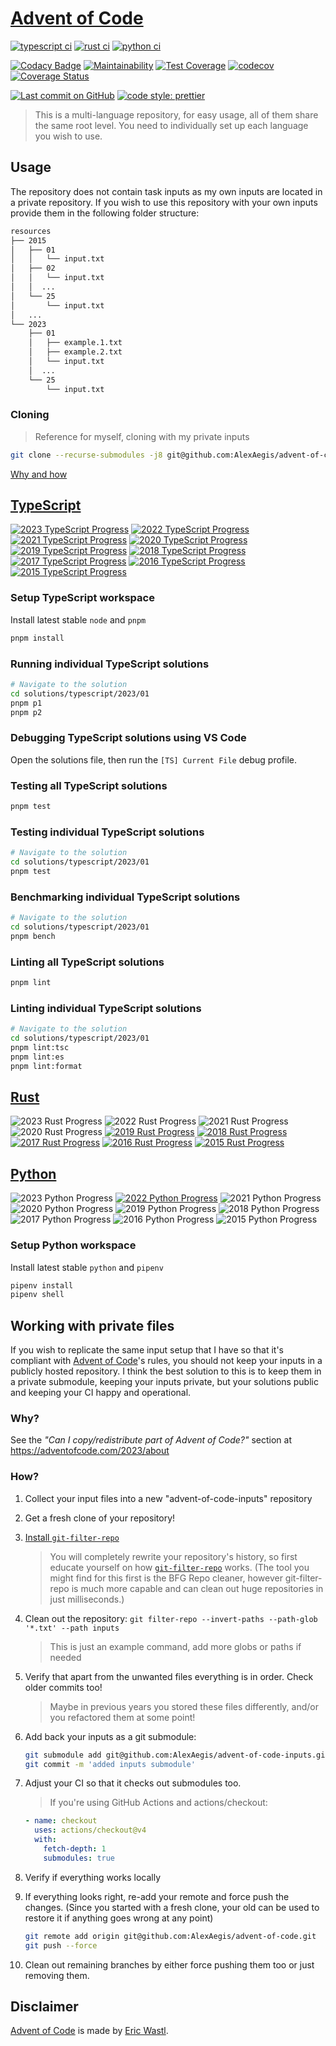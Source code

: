 # [Advent of Code](https://adventofcode.com/)

[![typescript ci](https://github.com/AlexAegis/advent-of-code/actions/workflows/cicd.yml/badge.svg)](https://github.com/AlexAegis/advent-of-code/actions/workflows/cicd.yml)
[![rust ci](https://github.com/AlexAegis/advent-of-code/actions/workflows/rust.yml/badge.svg)](https://github.com/AlexAegis/advent-of-code/actions/workflows/rust.yml)
[![python ci](https://github.com/AlexAegis/advent-of-code/actions/workflows/python.yml/badge.svg)](https://github.com/AlexAegis/advent-of-code/actions/workflows/python.yml)

[![Codacy Badge](https://app.codacy.com/project/badge/Grade/b135807698614bf19dab83afeac9bd15)](https://www.codacy.com/gh/AlexAegis/advent-of-code/dashboard?utm_source=github.com&utm_medium=referral&utm_content=AlexAegis/advent-of-code&utm_campaign=Badge_Grade)
[![Maintainability](https://api.codeclimate.com/v1/badges/5df3d3d67dfe389dc929/maintainability)](https://codeclimate.com/github/AlexAegis/advent-of-code/maintainability)
[![Test Coverage](https://api.codeclimate.com/v1/badges/5df3d3d67dfe389dc929/test_coverage)](https://codeclimate.com/github/AlexAegis/advent-of-code/test_coverage)
[![codecov](https://img.shields.io/codecov/c/github/AlexAegis/advent-of-code.svg?label=node%20coverage)](https://codecov.io/gh/AlexAegis/advent-of-code)
[![Coverage Status](https://img.shields.io/coveralls/github/AlexAegis/advent-of-code.svg?label=rust%20coverage)](https://coveralls.io/github/AlexAegis/advent-of-code?branch=master)

[![Last commit on GitHub](https://img.shields.io/github/last-commit/AlexAegis/advent-of-code.svg)](https://github.com/AlexAegis/advent-of-code)
[![code style: prettier](https://img.shields.io/badge/code_style-prettier-ff69b4.svg)](https://github.com/prettier/prettier)

> This is a multi-language repository, for easy usage, all of them share the
> same root level. You need to individually set up each language you wish to
> use.

## Usage

The repository does not contain task inputs as my own inputs are located in a
private repository. If you wish to use this repository with your own inputs
provide them in the following folder structure:

```sh
resources
├── 2015
│   ├── 01
│   │   └── input.txt
│   ├── 02
│   │   └── input.txt
│   │  ...
│   └── 25
│       └── input.txt
│   ...
└── 2023
    ├── 01
    │   ├── example.1.txt
    │   ├── example.2.txt
    │   └── input.txt
    │  ...
    └── 25
        └── input.txt
```

### Cloning

> Reference for myself, cloning with my private inputs

```sh
git clone --recurse-submodules -j8 git@github.com:AlexAegis/advent-of-code.git
```

[Why and how](#working-with-private-files)

## [TypeScript](./solutions/typescript)

[![2023 TypeScript Progress](https://img.shields.io/endpoint?url=https://raw.githubusercontent.com/AlexAegis/advent-of-code/master/.github/badges/typescript/2023.json)](/solutions/typescript/2023/)
[![2022 TypeScript Progress](https://img.shields.io/endpoint?url=https://raw.githubusercontent.com/AlexAegis/advent-of-code/master/.github/badges/typescript/2022.json)](/solutions/typescript/2022/)
[![2021 TypeScript Progress](https://img.shields.io/endpoint?url=https://raw.githubusercontent.com/AlexAegis/advent-of-code/master/.github/badges/typescript/2021.json)](/solutions/typescript/2021/)
[![2020 TypeScript Progress](https://img.shields.io/endpoint?url=https://raw.githubusercontent.com/AlexAegis/advent-of-code/master/.github/badges/typescript/2020.json)](/solutions/typescript/2020/)
[![2019 TypeScript Progress](https://img.shields.io/endpoint?url=https://raw.githubusercontent.com/AlexAegis/advent-of-code/master/.github/badges/typescript/2019.json)](/solutions/typescript/2019/)
[![2018 TypeScript Progress](https://img.shields.io/endpoint?url=https://raw.githubusercontent.com/AlexAegis/advent-of-code/master/.github/badges/typescript/2018.json)](/solutions/typescript/2018/)
[![2017 TypeScript Progress](https://img.shields.io/endpoint?url=https://raw.githubusercontent.com/AlexAegis/advent-of-code/master/.github/badges/typescript/2017.json)](/solutions/typescript/2017/)
[![2016 TypeScript Progress](https://img.shields.io/endpoint?url=https://raw.githubusercontent.com/AlexAegis/advent-of-code/master/.github/badges/typescript/2016.json)](/solutions/typescript/2016/)
[![2015 TypeScript Progress](https://img.shields.io/endpoint?url=https://raw.githubusercontent.com/AlexAegis/advent-of-code/master/.github/badges/typescript/2015.json)](/solutions/typescript/2015/)

### Setup TypeScript workspace

Install latest stable `node` and `pnpm`

```sh
pnpm install
```

### Running individual TypeScript solutions

```sh
# Navigate to the solution
cd solutions/typescript/2023/01
pnpm p1
pnpm p2
```

### Debugging TypeScript solutions using VS Code

Open the solutions file, then run the `[TS] Current File` debug profile.

### Testing all TypeScript solutions

```sh
pnpm test
```

### Testing individual TypeScript solutions

```sh
# Navigate to the solution
cd solutions/typescript/2023/01
pnpm test
```

### Benchmarking individual TypeScript solutions

```sh
# Navigate to the solution
cd solutions/typescript/2023/01
pnpm bench
```

### Linting all TypeScript solutions

```sh
pnpm lint
```

### Linting individual TypeScript solutions

```sh
# Navigate to the solution
cd solutions/typescript/2023/01
pnpm lint:tsc
pnpm lint:es
pnpm lint:format
```

## [Rust](./solutions/rust)

![2023 Rust Progress](https://img.shields.io/endpoint?url=https://raw.githubusercontent.com/AlexAegis/advent-of-code/master/.github/badges/rust/2023.json)
![2022 Rust Progress](https://img.shields.io/endpoint?url=https://raw.githubusercontent.com/AlexAegis/advent-of-code/master/.github/badges/rust/2022.json)
![2021 Rust Progress](https://img.shields.io/endpoint?url=https://raw.githubusercontent.com/AlexAegis/advent-of-code/master/.github/badges/rust/2021.json)
![2020 Rust Progress](https://img.shields.io/endpoint?url=https://raw.githubusercontent.com/AlexAegis/advent-of-code/master/.github/badges/rust/2020.json)
[![2019 Rust Progress](https://img.shields.io/endpoint?url=https://raw.githubusercontent.com/AlexAegis/advent-of-code/master/.github/badges/rust/2019.json)](/solutions/rust/2019/)
[![2018 Rust Progress](https://img.shields.io/endpoint?url=https://raw.githubusercontent.com/AlexAegis/advent-of-code/master/.github/badges/rust/2018.json)](/solutions/rust/2018/)
[![2017 Rust Progress](https://img.shields.io/endpoint?url=https://raw.githubusercontent.com/AlexAegis/advent-of-code/master/.github/badges/rust/2017.json)](/solutions/rust/2017/)
[![2016 Rust Progress](https://img.shields.io/endpoint?url=https://raw.githubusercontent.com/AlexAegis/advent-of-code/master/.github/badges/rust/2016.json)](/solutions/rust/2016/)
[![2015 Rust Progress](https://img.shields.io/endpoint?url=https://raw.githubusercontent.com/AlexAegis/advent-of-code/master/.github/badges/rust/2015.json)](/solutions/rust/2015/)

## [Python](./solutions/python)

![2023 Python Progress](https://img.shields.io/endpoint?url=https://raw.githubusercontent.com/AlexAegis/advent-of-code/master/.github/badges/python/2023.json)
[![2022 Python Progress](https://img.shields.io/endpoint?url=https://raw.githubusercontent.com/AlexAegis/advent-of-code/master/.github/badges/python/2022.json)](/solutions/python/year2022/)
![2021 Python Progress](https://img.shields.io/endpoint?url=https://raw.githubusercontent.com/AlexAegis/advent-of-code/master/.github/badges/python/2021.json)
![2020 Python Progress](https://img.shields.io/endpoint?url=https://raw.githubusercontent.com/AlexAegis/advent-of-code/master/.github/badges/python/2020.json)
![2019 Python Progress](https://img.shields.io/endpoint?url=https://raw.githubusercontent.com/AlexAegis/advent-of-code/master/.github/badges/python/2019.json)
![2018 Python Progress](https://img.shields.io/endpoint?url=https://raw.githubusercontent.com/AlexAegis/advent-of-code/master/.github/badges/python/2018.json)
![2017 Python Progress](https://img.shields.io/endpoint?url=https://raw.githubusercontent.com/AlexAegis/advent-of-code/master/.github/badges/python/2017.json)
![2016 Python Progress](https://img.shields.io/endpoint?url=https://raw.githubusercontent.com/AlexAegis/advent-of-code/master/.github/badges/python/2016.json)
![2015 Python Progress](https://img.shields.io/endpoint?url=https://raw.githubusercontent.com/AlexAegis/advent-of-code/master/.github/badges/python/2015.json)

### Setup Python workspace

Install latest stable `python` and `pipenv`

```sh
pipenv install
pipenv shell
```

## Working with private files

If you wish to replicate the same input setup that I have so that it's compliant
with [Advent of Code](https://adventofcode.com/)'s rules, you should not keep
your inputs in a publicly hosted repository. I think the best solution to this
is to keep them in a private submodule, keeping your inputs private, but your
solutions public and keeping your CI happy and operational.

### Why?

See the _"Can I copy/redistribute part of Advent of Code?"_ section at
<https://adventofcode.com/2023/about>

### How?

1. Collect your input files into a new "advent-of-code-inputs" repository

2. Get a fresh clone of your repository!

3. [Install `git-filter-repo`](https://github.com/newren/git-filter-repo/blob/main/INSTALL.md)

   > You will completely rewrite your repository's history, so first educate
   > yourself on how
   > [`git-filter-repo`](https://github.com/newren/git-filter-repo) works. (The
   > tool you might find for this first is the BFG Repo cleaner, however
   > git-filter-repo is much more capable and can clean out huge repositories in
   > just milliseconds.)

4. Clean out the repository:
   `git filter-repo --invert-paths --path-glob '*.txt' --path inputs`

   > This is just an example command, add more globs or paths if needed

5. Verify that apart from the unwanted files everything is in order. Check older
   commits too!

   > Maybe in previous years you stored these files differently, and/or you
   > refactored them at some point!

6. Add back your inputs as a git submodule:

   ```sh
   git submodule add git@github.com:AlexAegis/advent-of-code-inputs.git resources
   git commit -m 'added inputs submodule'
   ```

7. Adjust your CI so that it checks out submodules too.

   > If you're using GitHub Actions and actions/checkout:

   ```yaml
   - name: checkout
     uses: actions/checkout@v4
     with:
       fetch-depth: 1
       submodules: true
   ```

8. Verify if everything works locally

9. If everything looks right, re-add your remote and force push the changes.
   (Since you started with a fresh clone, your old can be used to restore it if
   anything goes wrong at any point)

   ```sh
   git remote add origin git@github.com:AlexAegis/advent-of-code.git
   git push --force
   ```

10. Clean out remaining branches by either force pushing them too or just
    removing them.

## Disclaimer

[Advent of Code](https://adventofcode.com/) is made by
[Eric Wastl](http://was.tl/).
